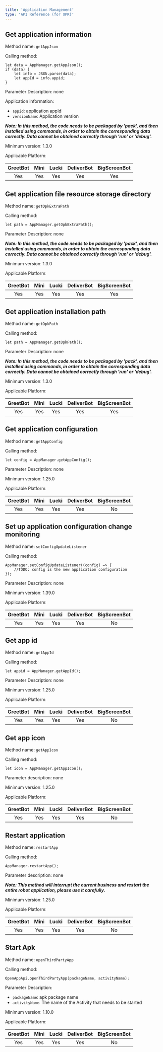 ```yaml
---
title: 'Application Management'
type: 'API Reference (for OPK)'
---
```


## Get application information
Method name: `getAppJson`

Calling method:
```
let data = AppManager.getAppJson();
if (data) {
    let info = JSON.parse(data);
    let appId = info.appid;
}
```

Parameter Description: none

Application information:

- `appid`: application appId
- `versionName`: Application version

***Note:
In this method, the code needs to be packaged by 'pack', and then installed using commands, in order to obtain the corresponding data correctly. Data cannot be obtained correctly through 'run' or 'debug'.***

Minimum version: 1.3.0

Applicable Platform:

<div class="fixed-table bordered-table">

|GreetBot|Mini|Lucki|DeliverBot|BigScreenBot|
|:-:|:-:|:-:|:-:|:-:|
|Yes|Yes|Yes|Yes|Yes|

</div>


## Get application file resource storage directory
Method name: `getOpkExtraPath`

Calling method:
```
let path = AppManager.getOpkExtraPath();
```

Parameter Description: none

***Note:
In this method, the code needs to be packaged by 'pack', and then installed using commands, in order to obtain the corresponding data correctly. Data cannot be obtained correctly through 'run' or 'debug'.***

Minimum version: 1.3.0

Applicable Platform:

<div class="fixed-table bordered-table">

|GreetBot|Mini|Lucki|DeliverBot|BigScreenBot|
|:-:|:-:|:-:|:-:|:-:|
|Yes|Yes|Yes|Yes|Yes|

</div>


## Get application installation path
Method name: `getOpkPath`

Calling method:
```
let path = AppManager.getOpkPath();
```

Parameter Description: none

***Note:
In this method, the code needs to be packaged by 'pack', and then installed using commands, in order to obtain the corresponding data correctly. Data cannot be obtained correctly through 'run' or 'debug'.***

Minimum version: 1.3.0

Applicable Platform:

<div class="fixed-table bordered-table">

|GreetBot|Mini|Lucki|DeliverBot|BigScreenBot|
|:-:|:-:|:-:|:-:|:-:|
|Yes|Yes|Yes|Yes|Yes|

</div>


## Get application configuration
Method name: `getAppConfig`

Calling method:
```
let config = AppManager.getAppConfig();
```

Parameter Description: none

Minimum version: 1.25.0

Applicable Platform:

<div class="fixed-table bordered-table">

|GreetBot|Mini|Lucki|DeliverBot|BigScreenBot|
|:-:|:-:|:-:|:-:|:-:|
|Yes|Yes|Yes|Yes|No|

</div>

## Set up application configuration change monitoring
Method name: `setConfigUpdateListener`

Calling method:
```
AppManager.setConfigUpdateListener((config) => {
    //TODO: config is the new application configuration
});
```

Parameter Description: none

Minimum version: 1.39.0

Applicable Platform:

<div class="fixed-table bordered-table">

|GreetBot|Mini|Lucki|DeliverBot|BigScreenBot|
|:-:|:-:|:-:|:-:|:-:|
|Yes|Yes|Yes|Yes|No|

</div>

## Get app id
Method name: `getAppId`

Calling method:
```
let appid = AppManager.getAppId();
```

Parameter Description: none

Minimum version: 1.25.0

Applicable Platform:

<div class="fixed-table bordered-table">

|GreetBot|Mini|Lucki|DeliverBot|BigScreenBot|
|:-:|:-:|:-:|:-:|:-:|
|Yes|Yes|Yes|Yes|No|

</div>

## Get app icon
Method name: `getAppIcon`

Calling method:
```
let icon = AppManager.getAppIcon();
```

Parameter description: none

Minimum version: 1.25.0

Applicable Platform:

<div class="fixed-table bordered-table">

|GreetBot|Mini|Lucki|DeliverBot|BigScreenBot|
|:-:|:-:|:-:|:-:|:-:|
|Yes|Yes|Yes|Yes|No|

</div>

## Restart application
Method name: `restartApp`

Calling method:
```
AppManager.restartApp();
```

Parameter description: none

***Note: This method will interrupt the current business and restart the entire robot application, please use it carefully.***

Minimum version: 1.25.0

Applicable Platform:

<div class="fixed-table bordered-table">

|GreetBot|Mini|Lucki|DeliverBot|BigScreenBot|
|:-:|:-:|:-:|:-:|:-:|
|Yes|Yes|Yes|Yes|No|

</div>

## Start Apk
Method name: `openThirdPartyApp`

Calling method:
```
OpenAppApi.openThirdPartyApp(packageName, activityName);
```

Parameter Description:

- `packageName`: apk package name
- `activityName`: The name of the Activity that needs to be started

Minimum version: 1.10.0

Applicable Platform:

<div class="fixed-table bordered-table">

|GreetBot|Mini|Lucki|DeliverBot|BigScreenBot|
|:-:|:-:|:-:|:-:|:-:|
|Yes|Yes|Yes|Yes|No|

</div>
